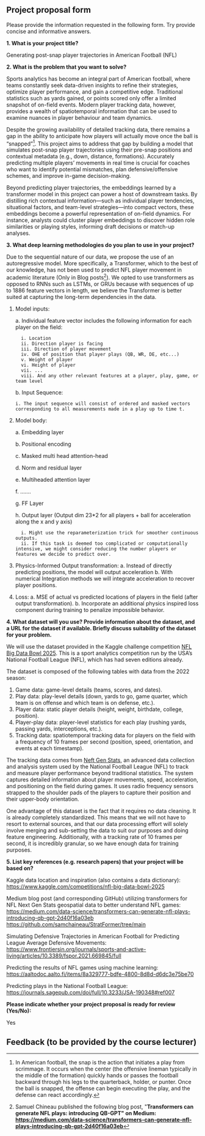 ## Project proposal form

Please provide the information requested in the following form. Try provide concise and informative answers.

**1. What is your project title?**

Generating post-snap player trajectories in American Football (NFL) 

**2. What is the problem that you want to solve?**

Sports analytics has become an integral part of American football, where teams constantly seek data-driven insights to refine their strategies, optimize player performance, and gain a competitive edge. Traditional statistics such as yards gained, or points scored only offer a limited snapshot of on-field events. Modern player tracking data, however, provides a wealth of spatiotemporal information that can be used to examine nuances in player behaviour and team dynamics.  

Despite the growing availability of detailed tracking data, there remains a gap in the ability to anticipate how players will actually move once the ball is “snapped”[^1]. This project aims to address that gap by building a model that simulates post-snap player trajectories using their pre-snap positions and contextual metadata (e.g., down, distance, formations). Accurately predicting multiple players’ movements in real time is crucial for coaches who want to identify potential mismatches, plan defensive/offensive schemes, and improve in-game decision-making. 

Beyond predicting player trajectories, the embeddings learned by a transformer model in this project can power a host of downstream tasks. By distilling rich contextual information—such as individual player tendencies, situational factors, and team-level strategies—into compact vectors, these embeddings become a powerful representation of on-field dynamics. For instance, analysts could cluster player embeddings to discover hidden role similarities or playing styles, informing draft decisions or match-up analyses.

[^1]: In American football, the snap is the action that initiates a play
    from scrimmage. It occurs when the center (the offensive lineman
    typically in the middle of the formation) quickly hands or passes
    the football backward through his legs to the quarterback, holder,
    or punter. Once the ball is snapped, the offense can begin executing
    the play, and the defense can react accordingly.

**3. What deep learning methodologies do you plan to use in your project?**

Due to the sequential nature of our data, we propose the use of an autoregressive model. More specifically, a Transformer, which to the best of our knowledge, has not been used to predict NFL player movement in academic literature (Only in Blog posts[^2]).  We opted to use transformers as opposed to RNNs such as LSTMs, or GRUs because with sequences of up to 1886 feature vectors in length, we believe the Transformer is better suited at capturing the long-term dependencies in the data. 

1. Model inputs: 

   a. Individual feature vector includes the following information for each player on the field:
   
         i. Location
         ii. Direction player is facing 
         iii. Direction of player movement 
         iv. OHE of position that player plays (QB, WR, DE, etc...) 
         v. Weight of player 
         vi. Height of player  
         vii. ... 
         viii. And any other relevant features at a player, play, game, or team level 

   b. Input Sequence: 

       i. The input sequence will consist of ordered and masked vectors corresponding to all measurements made in a play up to time t. 

3. Model body: 

   a. Embedding layer
   
   b. Positional encoding

   c. Masked multi head attention-head 

   d. Norm and residual layer 

   e. Multiheaded attention layer

   f. ....... 

   g. FF Layer 

   h. Output layer (Output dim 23*2 for all players + ball for acceleration along the x and y axis) 

         i. Might use the reparameterization trick for smoother continuous outputs. 
         ii. If this task is deemed too complicated or computationally intensive, we might consider reducing the number players or features we decide to predict over. 

5. Physics-Informed Output transformation: 
    a. Instead of directly predicting positions, the model will output acceleration 
    b. With numerical Integration methods we will integrate acceleration to recover player positions. 

6. Loss: 
    a. MSE of actual vs predicted locations of players in the field (after output transformation). 
    b. Incorporate an additional physics inspired loss component during training to penalize impossible behavior. 

[^2]: Samuel Chineau published the following blog post, "**Transformers
    can generate NFL plays: introducing QB-GPT\" on Medium:
    https://medium.com/data-science/transformers-can-generate-nfl-plays-introducing-qb-gpt-2d40f16a03eb**

**4. What dataset will you use? Provide information about the dataset, and a URL for the dataset if available. Briefly discuss suitability of the dataset for your problem.**

We will use the dataset provided in the Kaggle challenge competition [NFL Big Data Bowl 2025](https://www.kaggle.com/competitions/nfl-big-data-bowl-2025). This is a sport analytics competition run by the USA’s National Football League (NFL), which has had seven editions already.  

The dataset is composed of the following tables with data from the 2022 season:

1. Game data: game-level details (teams, scores, and dates). 
2. Play data: play-level details (down, yards to go, game quarter, which team is on offense and which team is on defense, etc.). 
3. Player data: static player details (height, weight, birthdate, college, position). 
4. Player-play data: player-level statistics for each play (rushing yards, passing yards, interceptions, etc.). 
5. Tracking data: spatiotemporal tracking data for players on the field with a frequency of 10 frames per second (position, speed, orientation, and events at each timestamp). 

The tracking data comes from [Neft Gen Stats](https://operations.nfl.com/gameday/technology/nfl-next-gen-stats/), an advanced data collection and analysis system used by the National Football League (NFL) to track and measure player performance beyond traditional statistics. The system captures detailed information about player movements, speed, acceleration, and positioning on the field during games. It uses radio frequency sensors strapped to the shoulder pads of the players to capture their position and their upper-body orientation. 

One advantage of this dataset is the fact that it requires no data cleaning. It is already completely standardized. This means that we will not have to resort to external sources, and that our data processing effort will solely involve merging and sub-setting the data to suit our purposes and doing feature engineering. Additionally, with a tracking rate of 10 frames per second, it is incredibly granular, so we have enough data for training purposes. 

**5. List key references (e.g. research papers) that your project will be based on?**

Kaggle data location and inspiration (also contains a data dictionary): 
https://www.kaggle.com/competitions/nfl-big-data-bowl-2025 

Medium blog post (and corresponding GitHub) utilizing transformers for NFL Next Gen Stats geospatial data to better understand NFL games: 
https://medium.com/data-science/transformers-can-generate-nfl-plays-introducing-qb-gpt-2d40f16a03eb 
https://github.com/samchaineau/StratFormer/tree/main 

Simulating Defensive Trajectories in American Football for Predicting League Average Defensive Movements:  
https://www.frontiersin.org/journals/sports-and-active-living/articles/10.3389/fspor.2021.669845/full 

Predicting the results of NFL games using machine learning: 
https://aaltodoc.aalto.fi/items/8a329777-bdfe-4800-8d8d-d6dc3e75be70 

Predicting plays in the National Football League: 
https://journals.sagepub.com/doi/full/10.3233/JSA-190348#ref007 

**Please indicate whether your project proposal is ready for review (Yes/No):**

Yes

## Feedback (to be provided by the course lecturer)
